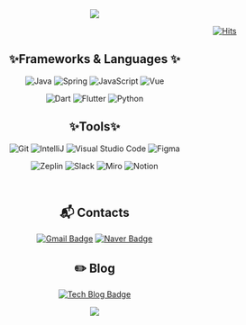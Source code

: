 
<div align="center">
<img src="https://capsule-render.vercel.app/api?type=waving&color=d0e69e&height=200&section=header&text=🌱%20Hello%20I'm%20Yurim%20🌱&fontSize=30&fontColor=527b58" />
<div align="center">
  
<div align="right">
  
[![Hits](https://hits.seeyoufarm.com/api/count/incr/badge.svg?url=https%3A%2F%2Fgithub.com%2Fmoukou2488&count_bg=%233DC868&title_bg=%23C0E771&icon=sourcegraph.svg&icon_color=%23E7E7E7&title=hits&edge_flat=false)](https://hits.seeyoufarm.com)
</div>


## ✨Frameworks & Languages ✨
![Java](https://img.shields.io/badge/Java-007396.svg?&style=for-the-badge&logo=Java&logoColor=white)
![Spring](https://img.shields.io/badge/Spring-6DB33F.svg?&style=for-the-badge&logo=Spring&logoColor=white)
![JavaScript](https://img.shields.io/badge/JavaScript-F7DF1E.svg?&style=for-the-badge&logo=JavaScript&logoColor=white)
![Vue](https://img.shields.io/badge/Vue-4FC08D.svg?&style=for-the-badge&logo=Vue.js&logoColor=white)
  
  
![Dart](https://img.shields.io/badge/Dart-0175C2.svg?&style=for-the-badge&logo=Dart&logoColor=white)
![Flutter](https://img.shields.io/badge/Flutter-02569B.svg?&style=for-the-badge&logo=Flutter&logoColor=white)
![Python](https://img.shields.io/badge/Python-3776AB.svg?&style=for-the-badge&logo=Python&logoColor=white)


## ✨Tools✨
![Git](https://img.shields.io/badge/Git-F05032.svg?&style=for-the-badge&logo=Git&logoColor=white)
![IntelliJ](https://img.shields.io/badge/IntelliJ%20IDEA-27282C.svg?&style=for-the-badge&logo=IntelliJ%20IDEA&logoColor=white)
![Visual Studio Code](https://img.shields.io/badge/Visual%20Studio%20Code-007ACC.svg?&style=for-the-badge&logo=Visual%20Studio%20Code&logoColor=white)
![Figma](https://img.shields.io/badge/Figma-F24E1E.svg?&style=for-the-badge&logo=Figma&logoColor=white)
  
  
![Zeplin](https://img.shields.io/badge/Zeplin-FDBD39.svg?&style=for-the-badge&logo=Zotero&logoColor=white)
![Slack](https://img.shields.io/badge/Slack-4A154B.svg?&style=for-the-badge&logo=Slack&logoColor=white)
![Miro](https://img.shields.io/badge/Miro-050038.svg?&style=for-the-badge&logo=Miro&logoColor=white)
![Notion](https://img.shields.io/badge/Notion-000000.svg?&style=for-the-badge&logo=Notion&logoColor=white)


<br />

 
## :mailbox_with_mail: Contacts
[![Gmail Badge](https://img.shields.io/badge/Gmail:flag326@gmail.com-d14836?style=flat-square&logo=Gmail&logoColor=white&link=mailto:flag326@gmail.com)](mailto:flag326@gmail.com)
[![Naver Badge](https://img.shields.io/badge/Naver:flag326@naver.com-03C75A?style=flat-square&logo=Naver&logoColor=white&link=mailto:flag326@naver.com)](mailto:flag326@naver.com)
  
## :pencil2: Blog
[![Tech Blog Badge](http://img.shields.io/badge/-Tech%20blog-black?style=flat-square&logo=notion&link=https://booming-church-eb2.notion.site/5433e631f6ac40208fb1329bc9c60ca3)](https://booming-church-eb2.notion.site/5433e631f6ac40208fb1329bc9c60ca3)

<img src="https://capsule-render.vercel.app/api?type=waving&color=d0e69e&height=100&section=footer" />

</div>
